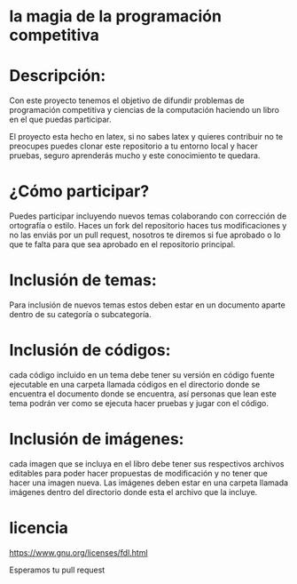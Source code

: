 # la magia de la programación competitiva

# Descripción:

Con este proyecto tenemos el objetivo de difundir problemas de programación competitiva y ciencias de la computación haciendo un libro en el que puedas participar.

El proyecto esta hecho en latex, si no sabes latex y quieres contribuir no te preocupes puedes clonar este repositorio a tu entorno local y hacer pruebas, seguro aprenderás mucho y este conocimiento te quedara.

# ¿Cómo participar?

Puedes participar incluyendo nuevos temas colaborando con corrección de ortografía o estilo.
Haces un fork del repositorio haces tus modificaciones y no las enviás por un pull request, nosotros te diremos si fue aprobado o lo que te falta para que sea aprobado en el repositorio principal. 

# Inclusión de temas:

Para inclusión de nuevos temas estos deben estar en un documento aparte dentro de su categoría o subcategoría.

# Inclusión de códigos: 
cada código incluido en un tema debe tener su versión en código fuente ejecutable en una carpeta llamada códigos en el directorio donde se encuentra el documento donde se encuentra, así personas que lean este tema podrán ver como se ejecuta hacer pruebas y jugar con el código.

# Inclusión de imágenes: 
cada imagen que se incluya en el libro debe tener sus respectivos archivos editables para poder hacer propuestas de modificación y no tener que hacer una imagen nueva.
Las imágenes deben estar en una carpeta llamada imágenes dentro del directorio donde esta el archivo que la incluye.

# licencia
https://www.gnu.org/licenses/fdl.html

Esperamos tu pull request


